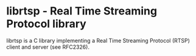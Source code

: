 # librtsp - Real Time Streaming Protocol library

librtsp is a C library implementing a Real Time Streaming Protocol (RTSP)
client and server (see RFC2326).
